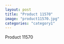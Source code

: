 ```yaml
---
layout: post
title: "Product 11570"
image: "product11570.jpg"
categories: "category1"
---
```

Product 11570
